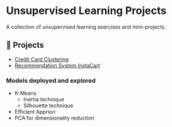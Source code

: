 # Unsupervised Learning Projects

A collection of unsupervised learning exercises and mini-projects.

## 📁 Projects

- [Credit Card Clustering](./CreditCardClustering)
- [Recommendation System InstaCart](./InstaCart_Recommendation)
### Models deployed and explored
- K-Means
  - Inertia technique
  - Silhouette technique
- Efficient Appriori
- PCA for dimensionality reduction
